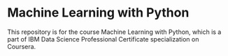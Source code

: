 # Machine Learning with Python

This repository is for the course Machine Learning with Python, which is a part of IBM Data Science Professional Certificate specialization on Coursera.

